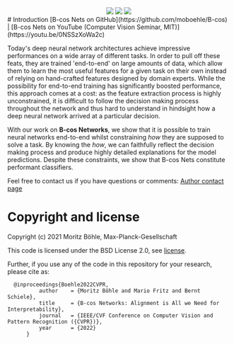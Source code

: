 <div style="margin-left:auto; margin-right:auto; padding:0; text-align:center">
  <img class="intro_gifs"  src="media/gifs/lorikeet.gif?raw=true"/>
  <img class="intro_gifs"  src="media/gifs/drake.gif?raw=true"/>
  <img class="intro_gifs"  src="media/gifs/zebra.gif?raw=true"/>
</div>
# Introduction
 [B-cos Nets on GitHub](https://github.com/moboehle/B-cos) 
| [B-cos Nets on YouTube (Computer Vision Seminar, MIT)](https://youtu.be/0NSSzXoWa2c) 


Today's deep neural network architectures achieve impressive performances on a wide array of different tasks.
In order to pull off these feats, they are trained 'end-to-end' on large amounts of data, which allow them 
to learn the most useful features for a given task on their own
instead of relying on hand-crafted features designed by domain experts.
While the possibility for end-to-end training has significantly boosted performance, this approach comes at a cost: 
    as the feature extraction process is highly unconstrained, 
    it is difficult to follow the decision making process throughout the network and thus hard
    to understand in hindsight how a deep neural network arrived at a particular decision.

With our work on **B-cos Networks**, we show that it is possible to train neural networks
end-to-end whilst constraining _how_ they are supposed to solve a task. By knowing the _how_, we can faithfully reflect
the decision making process and produce highly detailed explanations for the model predictions.
Despite these constraints, we show that B-cos Nets constitute performant classifiers. 

Feel free to contact us if you have questions or comments: [Author contact page](https://www.mpi-inf.mpg.de/departments/computer-vision-and-machine-learning/people/moritz-boehle)

# Copyright and license
Copyright (c) 2021 Moritz Böhle, Max-Planck-Gesellschaft

This code is licensed under the BSD License 2.0, see [license](LICENSE).

Further, if you use any of the code in this repository for your research, please cite as:
```
  @inproceedings{Boehle2022CVPR,
          author    = {Moritz Böhle and Mario Fritz and Bernt Schiele},
          title     = {B-cos Networks: Alignment is All we Need for Interpretability},
          journal   = {IEEE/CVF Conference on Computer Vision and Pattern Recognition ({CVPR})},
          year      = {2022}
      }
```


